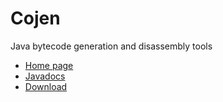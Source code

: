 Cojen
=====

Java bytecode generation and disassembly tools

* [Home page](https://github.com/cojen/Cojen/wiki)
* [Javadocs](https://cojen.github.com/Cojen/javadoc/overview-summary.html)
* [Download](https://sourceforge.net/projects/cojen/files/cojen/2.2.3/)

